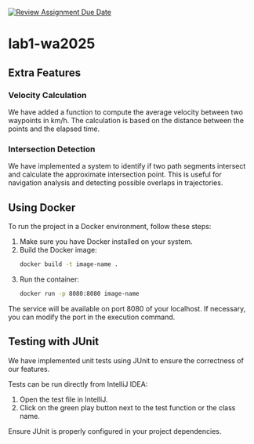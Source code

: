 [![Review Assignment Due Date](https://classroom.github.com/assets/deadline-readme-button-22041afd0340ce965d47ae6ef1cefeee28c7c493a6346c4f15d667ab976d596c.svg)](https://classroom.github.com/a/vlo9idtn)
# lab1-wa2025

## Extra Features

### Velocity Calculation
We have added a function to compute the average velocity between two waypoints in km/h. The calculation is based on the distance between the points and the elapsed time.

### Intersection Detection
We have implemented a system to identify if two path segments intersect and calculate the approximate intersection point. This is useful for navigation analysis and detecting possible overlaps in trajectories.

## Using Docker
To run the project in a Docker environment, follow these steps:

1. Make sure you have Docker installed on your system.
2. Build the Docker image:
   ```sh
   docker build -t image-name .
   ```
3. Run the container:
   ```sh
   docker run -p 8080:8080 image-name
   ```

The service will be available on port 8080 of your localhost. If necessary, you can modify the port in the execution command.

## Testing with JUnit
We have implemented unit tests using JUnit to ensure the correctness of our features.

Tests can be run directly from IntelliJ IDEA:

1. Open the test file in IntelliJ.
2. Click on the green play button next to the test function or the class name.

Ensure JUnit is properly configured in your project dependencies.